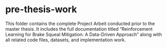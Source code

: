 # pre-thesis-work
This folder contains the complete Project Arbeit conducted prior to the master thesis. It includes the full documentation titled “Reinforcement Learning for Brake Squeal Mitigation: A Data-Driven Approach” along with all related code files, datasets, and implementation work.
